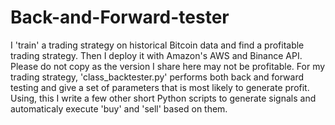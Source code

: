 # Back-and-Forward-tester
I 'train' a trading strategy on historical Bitcoin data and find a profitable trading strategy. Then I deploy it with Amazon's AWS and Binance API. Please do not copy as the version I share here may not be profitable. 
For my trading strategy, 'class_backtester.py' performs both back and forward testing and give a set of parameters that is most likely to generate profit. Using, this I write a few other short Python scripts to generate signals and automaticaly execute 'buy' and 'sell' based on them. 
